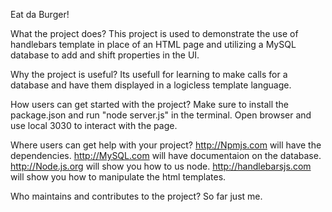 Eat da Burger!

What the project does?
    This project is used to demonstrate the use of handlebars template in place of an HTML page and utilizing a MySQL database to add and shift properties in the UI.

Why the project is useful?
    Its usefull for learning to make calls for a database and have them displayed in a logicless template language.

How users can get started with the project?
    Make sure to install the package.json and run "node server.js" in the terminal. Open browser and use local 3030 to interact with the page.

Where users can get help with your project?
    http://Npmjs.com will have the dependencies. http://MySQL.com will have documentaion on the database. http://Node.js.org will show you how to us node. http://handlebarsjs.com will show you how to manipulate the html templates.

Who maintains and contributes to the project?
    So far just me. 
